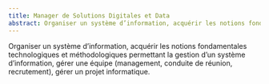 ```yaml
---
title: Manager de Solutions Digitales et Data
abstract: Organiser un système d’information, acquérir les notions fondamentales technologiques et méthodologiques permettant la gestion d’un système d’information, gérer une équipe (management, conduite de réunion, recrutement), gérer un projet informatique.
---
```


Organiser un système d’information, acquérir les notions fondamentales technologiques et méthodologiques permettant la gestion d’un système d’information, gérer une équipe (management, conduite de réunion, recrutement), gérer un projet informatique.
